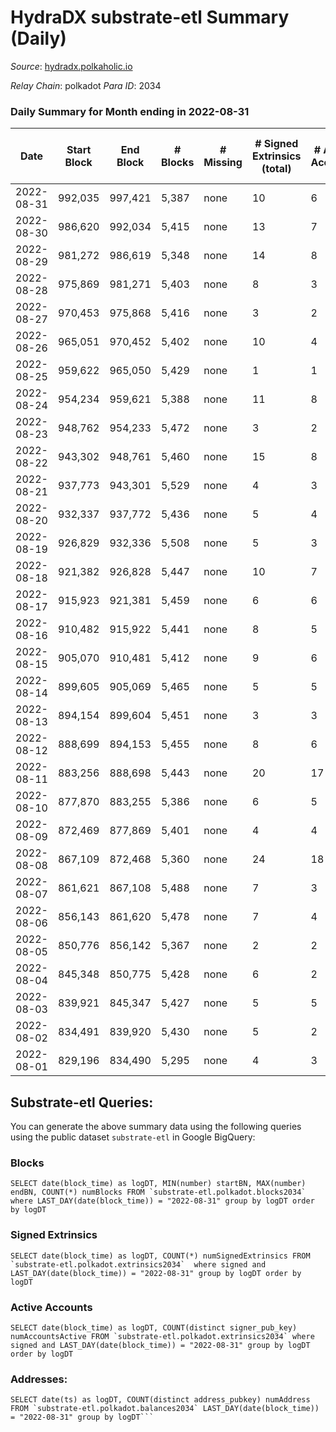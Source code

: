# HydraDX substrate-etl Summary (Daily)

_Source_: [hydradx.polkaholic.io](https://hydradx.polkaholic.io)

*Relay Chain*: polkadot
*Para ID*: 2034



### Daily Summary for Month ending in 2022-08-31


| Date | Start Block | End Block | # Blocks | # Missing | # Signed Extrinsics (total) | # Active Accounts | # Addresses with Balances | # Events | # Transfers | # XCM Transfers In | # XCM Transfers Out |
| ---- | ----------- | --------- | -------- | --------- | --------------------------- | ----------------- | ------------------------- | -------- | ----------- | ------------------ | ------------------- |
| 2022-08-31 | 992,035 | 997,421 | 5,387 | none  | 10 | 6 | 21,139 | 16,495 |   |   |   |
| 2022-08-30 | 986,620 | 992,034 | 5,415 | none  | 13 | 7 | 21,139 | 16,534 | 3  |   |   |
| 2022-08-29 | 981,272 | 986,619 | 5,348 | none  | 14 | 8 | 21,138 | 16,391 |   |   |   |
| 2022-08-28 | 975,869 | 981,271 | 5,403 | none  | 8 | 3 | 21,138 | 16,478 | 3  |   |   |
| 2022-08-27 | 970,453 | 975,868 | 5,416 | none  | 3 | 2 | 21,138 | 16,562 |   |   |   |
| 2022-08-26 | 965,051 | 970,452 | 5,402 | none  | 10 | 4 | 21,138 | 16,477 |   |   |   |
| 2022-08-25 | 959,622 | 965,050 | 5,429 | none  | 1 | 1 | 21,138 | 16,598 |   |   |   |
| 2022-08-24 | 954,234 | 959,621 | 5,388 | none  | 11 | 8 | 21,138 | 16,444 |   |   |   |
| 2022-08-23 | 948,762 | 954,233 | 5,472 | none  | 3 | 2 | 21,137 | 16,736 |   |   |   |
| 2022-08-22 | 943,302 | 948,761 | 5,460 | none  | 15 | 8 | 21,137 | 16,666 |   |   |   |
| 2022-08-21 | 937,773 | 943,301 | 5,529 | none  | 4 | 3 | 21,137 | 16,907 |   |   |   |
| 2022-08-20 | 932,337 | 937,772 | 5,436 | none  | 5 | 4 | 21,136 | 16,627 |   |   |   |
| 2022-08-19 | 926,829 | 932,336 | 5,508 | none  | 5 | 3 | 21,136 | 16,785 |   |   |   |
| 2022-08-18 | 921,382 | 926,828 | 5,447 | none  | 10 | 7 | 21,136 | 16,674 |   |   |   |
| 2022-08-17 | 915,923 | 921,381 | 5,459 | none  | 6 | 6 | 21,135 | 16,636 |   |   |   |
| 2022-08-16 | 910,482 | 915,922 | 5,441 | none  | 8 | 5 | 21,135 | 16,649 |   |   |   |
| 2022-08-15 | 905,070 | 910,481 | 5,412 | none  | 9 | 6 | 21,135 | 16,506 |   |   |   |
| 2022-08-14 | 899,605 | 905,069 | 5,465 | none  | 5 | 5 | 21,134 | 16,715 |   |   |   |
| 2022-08-13 | 894,154 | 899,604 | 5,451 | none  | 3 | 3 | 21,134 | 16,605 |   |   |   |
| 2022-08-12 | 888,699 | 894,153 | 5,455 | none  | 8 | 6 | 21,134 | 16,693 |   |   |   |
| 2022-08-11 | 883,256 | 888,698 | 5,443 | none  | 20 | 17 | 21,134 | 16,638 |   |   |   |
| 2022-08-10 | 877,870 | 883,255 | 5,386 | none  | 6 | 5 | 21,133 | 16,484 |   |   |   |
| 2022-08-09 | 872,469 | 877,869 | 5,401 | none  | 4 | 4 | 21,133 | 16,457 |   |   |   |
| 2022-08-08 | 867,109 | 872,468 | 5,360 | none  | 24 | 18 | 21,133 | 16,462 |   |   |   |
| 2022-08-07 | 861,621 | 867,108 | 5,488 | none  | 7 | 3 | 21,133 | 16,732 |   |   |   |
| 2022-08-06 | 856,143 | 861,620 | 5,478 | none  | 7 | 4 | 21,132 | 16,759 |   |   |   |
| 2022-08-05 | 850,776 | 856,142 | 5,367 | none  | 2 | 2 | 21,132 | 16,413 |   |   |   |
| 2022-08-04 | 845,348 | 850,775 | 5,428 | none  | 6 | 2 | 21,132 | 16,559 |   |   |   |
| 2022-08-03 | 839,921 | 845,347 | 5,427 | none  | 5 | 5 | 21,132 | 16,601 |   |   |   |
| 2022-08-02 | 834,491 | 839,920 | 5,430 | none  | 5 | 2 | 21,132 | 16,547 |   |   |   |
| 2022-08-01 | 829,196 | 834,490 | 5,295 | none  | 4 | 3 | 21,132 | 16,203 |   |   |   |

## Substrate-etl Queries:
You can generate the above summary data using the following queries using the public dataset `substrate-etl` in Google BigQuery:


### Blocks
```
SELECT date(block_time) as logDT, MIN(number) startBN, MAX(number) endBN, COUNT(*) numBlocks FROM `substrate-etl.polkadot.blocks2034`  where LAST_DAY(date(block_time)) = "2022-08-31" group by logDT order by logDT
```


### Signed Extrinsics
```
SELECT date(block_time) as logDT, COUNT(*) numSignedExtrinsics FROM `substrate-etl.polkadot.extrinsics2034`  where signed and LAST_DAY(date(block_time)) = "2022-08-31" group by logDT order by logDT
```


### Active Accounts
```
SELECT date(block_time) as logDT, COUNT(distinct signer_pub_key) numAccountsActive FROM `substrate-etl.polkadot.extrinsics2034` where signed and LAST_DAY(date(block_time)) = "2022-08-31" group by logDT order by logDT
```


### Addresses:
```
SELECT date(ts) as logDT, COUNT(distinct address_pubkey) numAddress FROM `substrate-etl.polkadot.balances2034` LAST_DAY(date(block_time)) = "2022-08-31" group by logDT```


